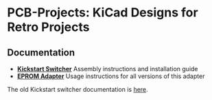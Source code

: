# PCB-Projects: KiCad Designs for Retro Projects


## Documentation

- [**Kickstart Switcher**](https://github.com/keirf/PCB-Projects/wiki/Kickstart-Switcher-v2)
  Assembly instructions and installation guide
- [**EPROM Adapter**](https://github.com/keirf/PCB-Projects/wiki/EPROM-Adapter-v4)
  Usage instructions for all versions of this adapter

The old Kickstart switcher documentation is
[here](https://github.com/keirf/PCB-Projects/wiki/Kickstart-Switcher-v1).

